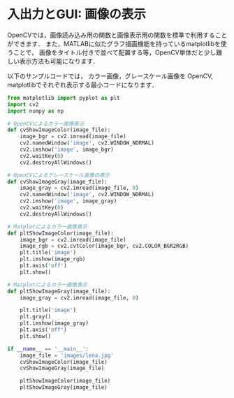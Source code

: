 入出力とGUI: 画像の表示
====

OpenCVでは，画像読み込み用の関数と画像表示用の関数を標準で利用することができます．
また，MATLABに似たグラフ描画機能を持っているmatplotlibを使うことで，
画像をタイトル付きで並べて配置する等，OpenCV単体だと少し難しい表示方法も可能になります．

以下のサンプルコードでは，
カラー画像，グレースケール画像を
OpenCV, matplotlibでそれぞれ表示する最小コードになります．

``` Python
from matplotlib import pyplot as plt
import cv2
import numpy as np

# OpenCVによるカラー画像表示
def cvShowImageColor(image_file):
    image_bgr = cv2.imread(image_file)
    cv2.namedWindow('image', cv2.WINDOW_NORMAL)
    cv2.imshow('image', image_bgr)
    cv2.waitKey(0)
    cv2.destroyAllWindows()

# OpenCVによるグレースケール画像の表示
def cvShowImageGray(image_file):
    image_gray = cv2.imread(image_file, 0)
    cv2.namedWindow('image', cv2.WINDOW_NORMAL)
    cv2.imshow('image', image_gray)
    cv2.waitKey(0)
    cv2.destroyAllWindows()

# Matplotによるカラー画像表示
def pltShowImageColor(image_file):
    image_bgr = cv2.imread(image_file)
    image_rgb = cv2.cvtColor(image_bgr, cv2.COLOR_BGR2RGB)
    plt.title('image')
    plt.imshow(image_rgb)
    plt.axis('off')
    plt.show()

# Matplotによるカラー画像表示
def pltShowImageGray(image_file):
    image_gray = cv2.imread(image_file, 0)

    plt.title('image')
    plt.gray()
    plt.imshow(image_gray)
    plt.axis('off')
    plt.show()

if __name__ == '__main__':
    image_file = 'images/lena.jpg'
    cvShowImageColor(image_file)
    cvShowImageGray(image_file)

    pltShowImageColor(image_file)
    pltShowImageGray(image_file)
```
